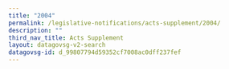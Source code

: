 ```yaml
---
title: "2004"
permalink: /legislative-notifications/acts-supplement/2004/
description: ""
third_nav_title: Acts Supplement
layout: datagovsg-v2-search
datagovsg-id: d_99807794d59352cf7008ac0dff237fef
---
```

